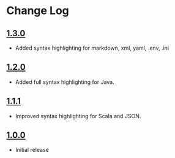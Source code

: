 # Change Log

## [1.3.0]

- Added syntax highlighting for markdown, xml, yaml, .env, .ini

## [1.2.0]

- Added full syntax highlighting for Java. 

## [1.1.1]

- Improved syntax highlighting for Scala and JSON.

## [1.0.0]

- Initial release

[1.3.0]: https://github.com/MitchMedeiros/midnight-xenon/compare/1.2.0...1.3.0
[1.2.0]: https://github.com/MitchMedeiros/midnight-xenon/compare/1.1.1...1.2.0
[1.1.1]: https://github.com/MitchMedeiros/midnight-xenon/compare/v1.0.0...1.1.1
[1.0.0]: https://github.com/MitchMedeiros/midnight-xenon/releases/tag/v1.0.0
